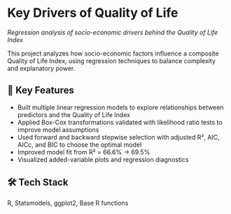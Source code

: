 # Key Drivers of Quality of Life
_Regression analysis of socio-economic drivers behind the Quality of Life Index_

This project analyzes how socio-economic factors influence a composite Quality of Life Index, using regression techniques to balance complexity and explanatory power.

## 🔑 Key Features
- Built multiple linear regression models to explore relationships between predictors and the Quality of Life Index  
- Applied Box-Cox transformations validated with likelihood ratio tests to improve model assumptions  
- Used forward and backward stepwise selection with adjusted R², AIC, AICc, and BIC to choose the optimal model  
- Improved model fit from R² = 66.6% → 69.5%  
- Visualized added-variable plots and regression diagnostics  

## 🛠️ Tech Stack
R, Statsmodels, ggplot2, Base R functions
